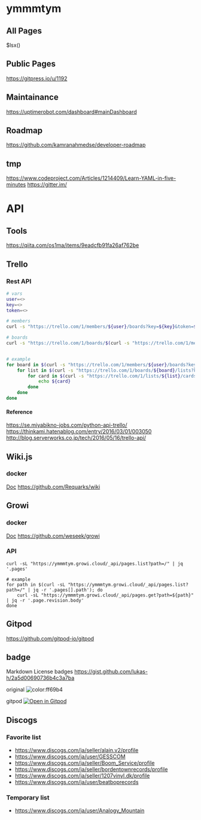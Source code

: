 # ymmmtym
## All Pages
$lsx()

## Public Pages
<https://gitpress.io/u/1192>

## Maintainance

<https://uptimerobot.com/dashboard#mainDashboard>

## Roadmap
<https://github.com/kamranahmedse/developer-roadmap>

## tmp
<https://www.codeproject.com/Articles/1214409/Learn-YAML-in-five-minutes>
<https://gitter.im/>

# API
## Tools
<https://qiita.com/os1ma/items/9eadcfb91fa26af762be>

## Trello
### Rest API

```bash
# vars
user=<>
key=<>
token=<>

# members
curl -s "https://trello.com/1/members/${user}/boards?key=${key}&token=${token}" | jq .

# boards
curl -s "https://trello.com/1/boards/$(curl -s "https://trello.com/1/members/${user}/boards?key=${key}&token=${token}" | jq -r '.[].id')/lists?key=${key}&token=${token}" | jq .


# example
for board in $(curl -s "https://trello.com/1/members/${user}/boards?key=${key}&token=${token}" | jq -r ".[].id"); do
    for list in $(curl -s "https://trello.com/1/boards/${board}/lists?key=${key}&token=${token}" | jq -r ".[].id"); do
        for card in $(curl -s "https://trello.com/1/lists/${list}/cards?key=${key}&token=${token}" | jq .); do
            echo ${card}
        done
    done
done
```

#### Reference
<https://se.miyabikno-jobs.com/python-api-trello/>
<https://thinkami.hatenablog.com/entry/2016/03/01/003050>
<http://blog.serverworks.co.jp/tech/2016/05/16/trello-api/>

## Wiki.js
### docker
[Doc](https://docs.requarks.io/install/docker)
<https://github.com/Requarks/wiki>

## Growi
### docker
[Doc](https://docs.growi.org/ja/admin-guide/getting-started/docker-compose.html)
<https://github.com/weseek/growi>

### API
```bash=
curl -sL "https://ymmmtym.growi.cloud/_api/pages.list?path=/" | jq '.pages'

# example
for path in $(curl -sL "https://ymmmtym.growi.cloud/_api/pages.list?path=/" | jq -r '.pages[].path'); do
    curl -sL "https://ymmmtym.growi.cloud/_api/pages.get?path=${path}" | jq -r '.page.revision.body'
done
```

## Gitpod
<https://github.com/gitpod-io/gitpod>

## badge
Markdown License badges <https://gist.github.com/lukas-h/2a5d00690736b4c3a7ba>

original ![color:ff69b4](https://img.shields.io/badge/color-ff69b4-ff69b4.svg?longCache=true)

gitpod [![Open in Gitpod](https://gitpod.io/button/open-in-gitpod.svg)](https://gitpod.io/#https://github.com/<org(user)>/<repo>)

## Discogs
### Favorite list
-  https://www.discogs.com/ja/seller/alain.v2/profile
-  https://www.discogs.com/ja/user/GESSCOM
-  https://www.discogs.com/ja/seller/Boom_Service/profile
-  https://www.discogs.com/ja/seller/bordentownrecords/profile
-  https://www.discogs.com/ja/seller/1207vinyl.dk/profile
-  https://www.discogs.com/ja/user/beatboprecords


### Temporary list
-  https://www.discogs.com/ja/user/Analogy_Mountain

